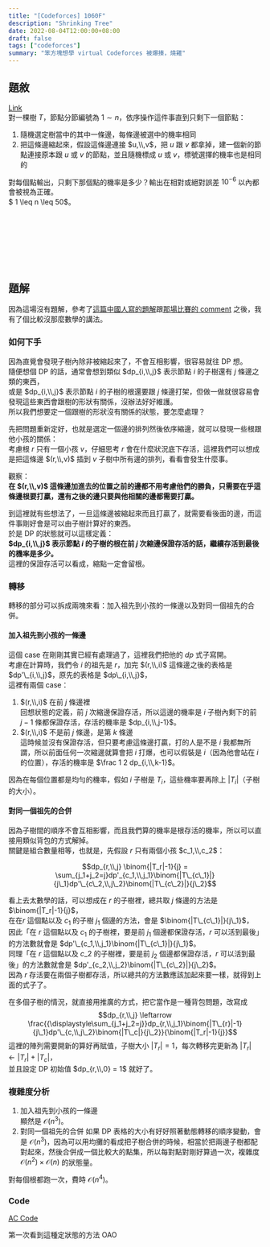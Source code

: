 ```yaml
---
title: "[Codeforces] 1060F"
description: "Shrinking Tree"
date: 2022-08-04T12:00:00+08:00
draft: false
tags: ["codeforces"]
summary: "笨方塊想學 virtual Codeforces 被爆揍，燒雞"
---
```


<style type="text/css">
#TableOfContents > ul > li:nth-child(2) > ul
{
    display: none;
}
</style>

## 題敘
[Link](https://codeforces.com/problemset/problem/1060/F)  
對一棵樹 $T$，節點分節編號為 $1\sim n$，依序操作這件事直到只剩下一個節點：  
1. 隨機選定樹當中的其中一條邊，每條邊被選中的機率相同  
2. 把這條邊縮起來，假設這條邊連接 $u,\\,v$，把 $u$ 跟 $v$ 都拿掉，建一個新的節點連接原本跟 $u$ 或 $v$ 的節點，並且隨機標成 $u$ 或 $v$，標號選擇的機率也是相同的  

對每個點輸出，只剩下那個點的機率是多少？輸出在相對或絕對誤差 $10^{-6}$ 以內都會被視為正確。  
$ 1 \leq n \leq 50$。

</br></br></br></br></br></br>

## 題解
因為這場沒有題解，參考了[這篇中國人寫的題解](https://www.cnblogs.com/TinyWong/p/10416103.html)跟[那場比賽的 comment](https://codeforces.com/blog/entry/62199?#comment-462096) 之後，我有了個比較沒那麼數學的講法。  

### 如何下手
因為直覺會發現子樹內除非被縮起來了，不會互相影響，很容易就往 DP 想。  
隨便想個 DP 的話，通常會想到類似 $dp_{i,\\,j}$ 表示節點 $i$ 的子樹還有 $j$ 條邊之類的東西，  
或是 $dp_{i,\\,j}$ 表示節點 $i$ 的子樹的根還要跟 $j$ 條邊打架，但做一做就很容易會發現這些東西會跟樹的形狀有關係，沒辦法好好維護。  
所以我們想要定一個跟樹的形狀沒有關係的狀態，要怎麼處理？  

先把問題重新定好，也就是選定一個邊的排列然後依序縮邊，就可以發現一些根跟他小孩的關係：  
考慮根 $r$ 只有一個小孩 $v$，仔細思考 $r$ 會在什麼狀況底下存活，這裡我們可以想成是把這條邊 $(r,\\,v)$ 插到 $v$ 子樹中所有邊的排列，看看會發生什麼事。  

觀察：  
**在 $(r,\\,v)$ 這條邊加進去的位置之前的邊都不用考慮他們的勝負，只需要在乎這條邊根要打贏，還有之後的邊只要與他相關的邊都需要打贏。**  

到這裡就有些想法了，一旦這條邊被縮起來而且打贏了，就需要看後面的邊，而這件事剛好會是可以由子樹計算好的東西。  
於是 DP 的狀態就可以這樣定義：  
**$dp_{i,\\,j}$ 表示節點 $i$ 的子樹的根在前 $j$ 次縮邊保證存活的話，繼續存活到最後的機率是多少。**  
這裡的保證存活可以看成，縮點一定會留根。  

### 轉移
轉移的部分可以拆成兩塊來看：加入祖先到小孩的一條邊以及對同一個祖先的合併。  
#### 加入祖先到小孩的一條邊
這個 case 在剛剛其實已經有處理過了，這裡我們把他的 $dp$ 式子寫開。  
考慮在計算時，我們令 $i$ 的祖先是 $r$，加完 $(r,\\,i)$ 這條邊之後的表格是 $dp'\_{i,\\,j}$，原先的表格是 $dp\_{i,\\,j}$，  
這裡有兩個 case：  
1. $(r,\\,i)$ 在前 $j$ 條邊裡  
    回想狀態的定義，前 $j$ 次縮邊保證存活，所以這邊的機率是 $i$ 子樹內剩下的前 $j-1$ 條都保證存活，存活的機率是 $dp_{i,\\,j-1}$。  
2. $(r,\\,i)$ 不是前 $j$ 條邊，是第 $k$ 條邊  
    這時候並沒有保證存活，但只要考慮這條邊打贏，打的人是不是 $i$ 我都無所謂，所以前面任何一次縮邊就算會把 $i$ 打爆，也可以假裝是 $i$（因為他會站在 $i$ 的位置），存活的機率是 $\frac 1 2 dp_{i,\\,k-1}$。  

因為在每個位置都是均勻的機率，假如 $i$ 子樹是 $T_i$，這些機率要再除上 $|T_i|$（子樹的大小）。  

#### 對同一個祖先的合併
因為子樹間的順序不會互相影響，而且我們算的機率是根存活的機率，所以可以直接用類似背包的方式解掉。  
關鍵是組合數量相等，也就是，先假設 $r$ 只有兩個小孩 $c_1,\\,c_2$：

$$dp_{r,\\,j} \binom{|T_r|-1}{j} = \sum_{j_1+j_2=j}dp'_{c_1,\\,j_1}\binom{|T\_{c\_1}|}{j\_1}dp'\_{c\_2,\\,j\_2}\binom{|T\_{c\_2}|}{j\_2}$$

看上去太數學的話，可以想成在 $r$ 的子樹裡，總共取 $j$ 條邊的方法是 $\binom{|T_r|-1}{j}$，  
在在$r$ 這個點以及 $c_1$ 的子樹 $j_1$ 個邊的方法，會是 $\binom{|T\_{c\_1}|}{j\_1}$，  
因此「在 $r$ 這個點以及 $c_1$ 的子樹裡，要是前 $j_1$ 個邊都保證存活，$r$ 可以活到最後」的方法數就會是 $dp'\_{c_1,\\,j_1}\binom{|T\_{c\_1}|}{j\_1}$。  
同理「在 $r$ 這個點以及 $c\_2$ 的子樹裡，要是前 $j_2$ 個邊都保證存活，$r$ 可以活到最後」的方法數就會是 $dp'_{c_2,\\,j_2}\binom{|T\_{c\_2}|}{j\_2}$。  
因為 $r$ 存活要在兩個子樹都存活，所以總共的方法數應該加起來要一樣，就得到上面的式子了。  

在多個子樹的情況，就直接用推廣的方式，把它當作是一種背包問題，改寫成
$$dp_{r,\\,j} \leftarrow \frac{{\displaystyle\sum_{j_1+j_2=j}}dp_{r,\\,j_1}\binom{|T\_{r}|-1}{j\_1}dp'\_{c,\\,j\_2}\binom{|T\_c|}{j\_2}}{\binom{|T_r|-1}{j}}$$
這裡的陣列需要開新的算好再賦值，子樹大小 $|T_r| = 1$，每次轉移完更新為 $|T_r| \leftarrow |T_r| + |T_c|$，  
並且設定 DP 初始值 $dp_{r,\\,0} = 1$ 就好了。  

### 複雜度分析
1. 加入祖先到小孩的一條邊  
    顯然是 $\mathcal O(n^3)$。  
2. 對同一個祖先的合併
    如果 DP 表格的大小有好好照著動態轉移的順序變動，會是 $\mathcal O(n^3)$，因為可以用均攤的看成把子樹合併的時候，相當於把兩邊子樹都配對起來，然後合併成一個比較大的點集，所以每對點對剛好算過一次，複雜度 $\mathcal O(n^2) \times \mathcal O(n)$ 的狀態量。  

對每個根都跑一次，費時 $\mathcal O(n^4)$。  

### Code
[AC Code](https://codeforces.com/contest/1060/submission/164726211)  

第一次看到這種定狀態的方法 OAO  


